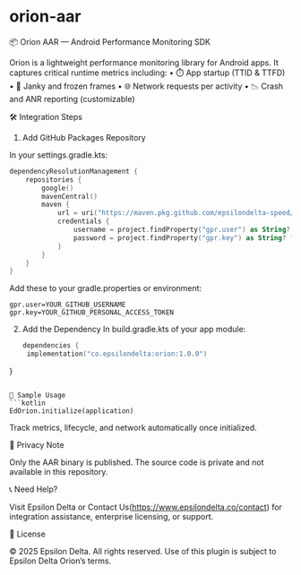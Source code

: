# orion-aar

📦 Orion AAR — Android Performance Monitoring SDK

Orion is a lightweight performance monitoring library for Android apps. It captures critical runtime metrics including:
	•	⏱️ App startup (TTID & TTFD)
	•	🧠 Janky and frozen frames
	•	🌐 Network requests per activity
	•	📉 Crash and ANR reporting (customizable)

 🛠 Integration Steps

 1. Add GitHub Packages Repository

In your settings.gradle.kts:
```kotlin
dependencyResolutionManagement {
    repositories {
        google()
        mavenCentral()
        maven {
            url = uri("https://maven.pkg.github.com/epsilondelta-speed/orion-aar")
            credentials {
                username = project.findProperty("gpr.user") as String? ?: System.getenv("GPR_USER")
                password = project.findProperty("gpr.key") as String? ?: System.getenv("GPR_KEY")
            }
        }
    }
}
```
Add these to your gradle.properties or environment:

```text
gpr.user=YOUR_GITHUB_USERNAME
gpr.key=YOUR_GITHUB_PERSONAL_ACCESS_TOKEN
```

2. Add the Dependency
   In build.gradle.kts of your app module:
   ```kotlin
   dependencies {
    implementation("co.epsilondelta:orion:1.0.0")
}
```

🧪 Sample Usage
```kotlin
EdOrion.initialize(application)
```
Track metrics, lifecycle, and network automatically once initialized.

🔐 Privacy Note

Only the AAR binary is published. The source code is private and not available in this repository.

📞 Need Help?

Visit Epsilon Delta or Contact Us(https://www.epsilondelta.co/contact) for integration assistance, enterprise licensing, or support.

📝 License

© 2025 Epsilon Delta. All rights reserved. Use of this plugin is subject to Epsilon Delta Orion’s terms.



